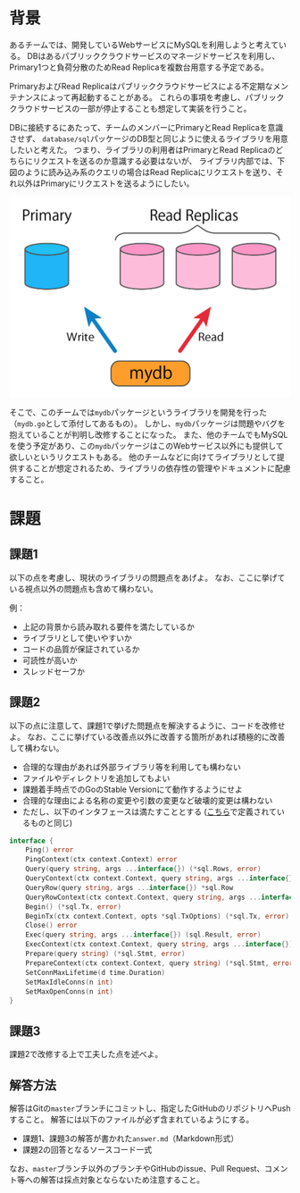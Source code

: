 # 背景

あるチームでは、開発しているWebサービスにMySQLを利用しようと考えている。
DBはあるパブリッククラウドサービスのマネージドサービスを利用し、Primary1つと負荷分散のためRead Replicaを複数台用意する予定である。

PrimaryおよびRead Replicaはパブリッククラウドサービスによる不定期なメンテナンスによって再起動することがある。
これらの事項を考慮し、パブリッククラウドサービスの一部が停止することも想定して実装を行うこと。

DBに接続するにあたって、チームのメンバーにPrimaryとRead Replicaを意識させず、
`database/sql`パッケージのDB型と同じように使えるライブラリを用意したいと考えた。
つまり、ライブラリの利用者はPrimaryとRead Replicaのどちらにリクエストを送るのか意識する必要はないが、
ライブラリ内部では、下図のように読み込み系のクエリの場合はRead Replicaにリクエストを送り、それ以外はPrimaryにリクエストを送るようにしたい。

![image.png](./image.png)

そこで、このチームでは`mydb`パッケージというライブラリを開発を行った（`mydb.go`として添付してあるもの）。
しかし、`mydb`パッケージは問題やバグを抱えていることが判明し改修することになった。
また、他のチームでもMySQLを使う予定があり、この`mydb`パッケージはこのWebサービス以外にも提供して欲しいというリクエストもある。
他のチームなどに向けてライブラリとして提供することが想定されるため、ライブラリの依存性の管理やドキュメントに配慮すること。

# 課題

## 課題1

以下の点を考慮し、現状のライブラリの問題点をあげよ。
なお、ここに挙げている視点以外の問題点も含めて構わない。

例：
* 上記の背景から読み取れる要件を満たしているか
* ライブラリとして使いやすいか
* コードの品質が保証されているか
* 可読性が高いか
* スレッドセーフか

## 課題2

以下の点に注意して、課題1で挙げた問題点を解決するように、コードを改修せよ。
なお、ここに挙げている改善点以外に改善する箇所があれば積極的に改善して構わない。

* 合理的な理由があれば外部ライブラリ等を利用しても構わない
* ファイルやディレクトリを追加してもよい
* 課題着手時点でのGoのStable Versionにて動作するようにせよ
* 合理的な理由による名称の変更や引数の変更など破壊的変更は構わない
* ただし、以下のインタフェースは満たすこととする ([こちら](interface_test.go#L10-L27)で定義されているものと同じ)

```go
interface {
	Ping() error
	PingContext(ctx context.Context) error
	Query(query string, args ...interface{}) (*sql.Rows, error)
	QueryContext(ctx context.Context, query string, args ...interface{}) (*sql.Rows, error)
	QueryRow(query string, args ...interface{}) *sql.Row
	QueryRowContext(ctx context.Context, query string, args ...interface{}) *sql.Row
	Begin() (*sql.Tx, error)
	BeginTx(ctx context.Context, opts *sql.TxOptions) (*sql.Tx, error)
	Close() error
	Exec(query string, args ...interface{}) (sql.Result, error)
	ExecContext(ctx context.Context, query string, args ...interface{}) (sql.Result, error)
	Prepare(query string) (*sql.Stmt, error)
	PrepareContext(ctx context.Context, query string) (*sql.Stmt, error)
	SetConnMaxLifetime(d time.Duration)
	SetMaxIdleConns(n int)
	SetMaxOpenConns(n int)
}
```

## 課題3

課題2で改修する上で工夫した点を述べよ。

## 解答方法

解答はGitの`master`ブランチにコミットし、指定したGitHubのリポジトリへPushすること。
解答には以下のファイルが必ず含まれているようにする。

* 課題1、課題3の解答が書かれた`answer.md`（Markdown形式）
* 課題2の回答となるソースコード一式

なお、`master`ブランチ以外のブランチやGitHubのissue、Pull Request、コメント等への解答は採点対象とならないため注意すること。
